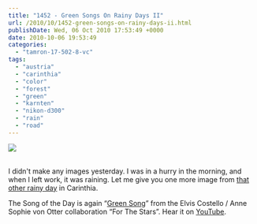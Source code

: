 ```yaml
---
title: "1452 - Green Songs On Rainy Days II"
url: /2010/10/1452-green-songs-on-rainy-days-ii.html
publishDate: Wed, 06 Oct 2010 17:53:49 +0000
date: 2010-10-06 19:53:49
categories: 
  - "tamron-17-502-8-vc"
tags: 
  - "austria"
  - "carinthia"
  - "color"
  - "forest"
  - "green"
  - "karnten"
  - "nikon-d300"
  - "rain"
  - "road"
---
```

<div class="container">
<div class="center"><a target="_blank" href="https://d25zfm9zpd7gm5.cloudfront.net/1200x1200/2010/20100925_091834_ps.jpg"><img src="https://d25zfm9zpd7gm5.cloudfront.net/0600x0600/2010/20100925_091834_ps.jpg" /></a></div>
</div>
<br />

I didn't make any images yesterday. I was in a hurry in the morning, and when I left work, it was raining. Let me give you one more image from <a target="_blank" href="/2010/09/1442-green-songs-on-rainy-days.html">that other rainy day</a> in Carinthia.

 The Song of the Day is again “<a target="_blank" href="http://www.lyricsmode.com/lyrics/a/anne_sofie_von_otter_and_elvis_costello/green_song.html">Green Song</a>” from the Elvis Costello / Anne Sophie von Otter collaboration “For The Stars”. Hear it on <a target="_blank" href="http://www.youtube.com/watch?v=AwjzJeAR8-I">YouTube</a>.

